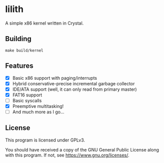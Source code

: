 # lilith

A simple x86 kernel written in Crystal.

## Building

```
make build/kernel
```

## Features

* [x] Basic x86 support with paging/interrupts
* [x] Hybrid conservative-precise incremental garbage collector
* [x] IDE/ATA support (well, it can only read from primary master)
* [x] FAT16 support
* [ ] Basic syscalls
* [x] Preemptive multitasking!
* [ ] And much more as I go...

## License

This program is licensed under GPLv3.

You should have received a copy of the GNU General Public License
along with this program.  If not, see https://www.gnu.org/licenses/.
